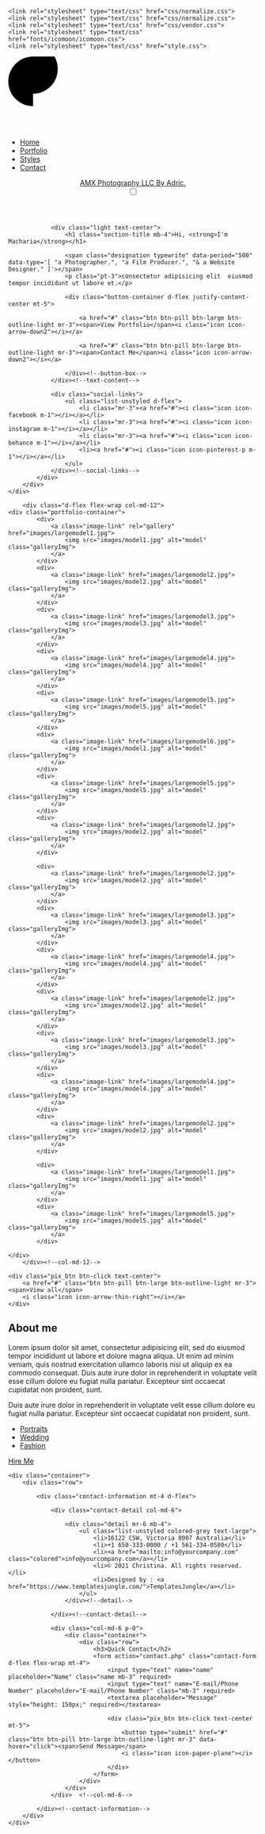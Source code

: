 <!DOCTYPE html>
<html>
<head>
	<title>AMX Photography LLC</title>
    <meta charset="utf-8">
    <meta http-equiv="X-UA-Compatible" content="IE=edge">
    <meta name="viewport" content="width=device-width, initial-scale=1.0">
    <meta name="format-detection" content="telephone=no">
    <meta name="apple-mobile-web-app-capable" content="yes">
    <meta name="author" content="">
    <meta name="keywords" content="">
    <meta name="description" content="">

    <link rel="stylesheet" type="text/css" href="css/normalize.css">
    <link rel="stylesheet" type="text/css" href="css/normalize.css">
    <link rel="stylesheet" type="text/css" href="css/vendor.css">
    <link rel="stylesheet" type="text/css" href="fonts/icomoon/icomoon.css">
    <link rel="stylesheet" type="text/css" href="style.css">

</head>
<body class="bg-black">

<div class="preloader">
	<svg>
	  <g>
	    <path d="M 50,100 A 1,1 0 0 1 50,0"/>
	  </g>
	  <g>
	    <path d="M 50,75 A 1,1 0 0 0 50,-25"/>
	  </g>
	  <defs>
	    <linearGradient id="gradient" x1="0%" y1="0%" x2="0%" y2="100%">
	      <stop offset="0%" style="stop-color:#FF56A1;stop-opacity:1" />
	      <stop offset="100%" style="stop-color:#FF9350;stop-opacity:1" />
	    </linearGradient>
	  </defs>
	</svg>
</div>

<div class="nav nav-overlay">
	<div class="nav__content">
		<ul class="nav__list">
			<li class="nav__list-item active-nav"><a href="index.html" class="hover-target">Home</a></li>
			<li class="nav__list-item"><a href="portfolio.html" class="hover-target">Portfolio</a></li>
			<li class="nav__list-item"><a href="styles.html" class="hover-target">Styles</a></li>
			<li class="nav__list-item"><a href="contact.html" class="hover-target">Contact</a></li>
		</ul>
	</div>
</div>

<header id="header" class="light">
	<div id="header-wrap">
		<nav id="navbar">
			<div class="main-logo">
				<a href="index.html">AMX Photography LLC By Adric.</a>
			</div>
			<div class="action-menu">
			  <input id="menu-toggle" type="checkbox" />
				<label class="menu-btn" for="menu-toggle">
				<span></span>
			   </label>
			</div><!--action-menu-->
		</nav>
	</div><!--header-wrap-->
</header>

<div id="billboard">
	<div class="container">
		<div class="row">
			<div class="billboard-content d-flex mt-6 align-center">
				
				<div class="light text-center">
					<h1 class="section-title mb-4">Hi, <strong>I'm Macharia</strong></h1>
					
					<span class="designation typewrite" data-period="500" data-type='[ "a Photographer.", "a Film Producer.", "& a Website Designer." ]'></span>
					<p class="pt-3">consectetur adipisicing elit  eiusmod tempor incididunt ut labore et.</p>

					<div class="button-container d-flex justify-content-center mt-5">
						
						<a href="#" class="btn btn-pill btn-large btn-outline-light mr-3"><span>View Portfolio</span><i class="icon icon-arrow-down2"></i></a>
						
						<a href="#" class="btn btn-pill btn-large btn-outline-light mr-3"><span>Contact Me</span><i class="icon icon-arrow-down2"></i></a>

					</div><!--button-box-->
				</div><!--text-content-->

				<div class="social-links">
					<ul class="list-unstyled d-flex">
						<li class="mr-3"><a href="#"><i class="icon icon-facebook m-1"></i></a></li>
						<li class="mr-3"><a href="#"><i class="icon icon-instagram m-1"></i></a></li>
						<li class="mr-3"><a href="#"><i class="icon icon-behance m-1"></i></a></li>
						<li><a href="#"><i class="icon icon-pinterest-p m-1"></i></a></li>
					</ul>
				</div><!--social-links-->
			</div>
		</div>
	</div>
</div><!--billboard-->

<section class="portfolio-wrap fancyboxeffect light padding-medium">

	
		<div class="d-flex flex-wrap col-md-12">
	<div class="portfolio-container">
			<div>
				<a class="image-link" rel="gallery" href="images/largemodel1.jpg">
					<img src="images/model1.jpg" alt="model" class="galleryImg">
				</a>
			</div>
			<div>
				<a class="image-link" href="images/largemodel2.jpg">
					<img src="images/model2.jpg" alt="model" class="galleryImg">
				</a>
			</div>
			<div>
				<a class="image-link" href="images/largemodel3.jpg">
					<img src="images/model3.jpg" alt="model" class="galleryImg">
				</a>
			</div>
			<div>
				<a class="image-link" href="images/largemodel4.jpg">
					<img src="images/model4.jpg" alt="model" class="galleryImg">
				</a>
			</div>
			<div>
				<a class="image-link" href="images/largemodel5.jpg">
					<img src="images/model5.jpg" alt="model" class="galleryImg">
				</a>
			</div>
			<div>
				<a class="image-link" href="images/largemodel6.jpg">
					<img src="images/model1.jpg" alt="model" class="galleryImg">
				</a>
			</div>
			<div>
				<a class="image-link" href="images/largemodel5.jpg">
					<img src="images/model5.jpg" alt="model" class="galleryImg">
				</a>
			</div>
			<div>
				<a class="image-link" href="images/largemodel2.jpg">
					<img src="images/model2.jpg" alt="model" class="galleryImg">
				</a>
			</div>

			<div>
				<a class="image-link" href="images/largemodel2.jpg">
					<img src="images/model2.jpg" alt="model" class="galleryImg">
				</a>
			</div>
			<div>
				<a class="image-link" href="images/largemodel3.jpg">
					<img src="images/model3.jpg" alt="model" class="galleryImg">
				</a>
			</div>
			<div>
				<a class="image-link" href="images/largemodel4.jpg">
					<img src="images/model4.jpg" alt="model" class="galleryImg">
				</a>
			</div>
			<div>
				<a class="image-link" href="images/largemodel2.jpg">
					<img src="images/model2.jpg" alt="model" class="galleryImg">
				</a>
			</div>
			<div>
				<a class="image-link" href="images/largemodel3.jpg">
					<img src="images/model3.jpg" alt="model" class="galleryImg">
				</a>
			</div>
			<div>
				<a class="image-link" href="images/largemodel4.jpg">
					<img src="images/model4.jpg" alt="model" class="galleryImg">
				</a>
			</div>
			<div>
				<a class="image-link" href="images/largemodel2.jpg">
					<img src="images/model2.jpg" alt="model" class="galleryImg">
				</a>
			</div>

			<div>
				<a class="image-link" href="images/largemodel1.jpg">
					<img src="images/model1.jpg" alt="model" class="galleryImg">
				</a>
			</div>
			<div>
				<a class="image-link" href="images/largemodel5.jpg">
					<img src="images/model5.jpg" alt="model" class="galleryImg">
				</a>
			</div>

	</div>
		</div><!--col-md-12-->
	
	<div class="pix_btn btn-click text-center">
		<a href="#" class="btn btn-pill btn-large btn-outline-light mr-3"><span>View all</span> 
		<i class="icon icon-arrow-thin-right"></i></a>
	</div>

</section>

<section class="about-us bg-grey light padding-xlarge">
	<div class="container">
		<div class="row">
		<div class="border-top-right"></div><!--border-top-right-->
		<div class="border-left-bottom"></div><!--border-left-bottom-->	
			<div class="section-header text-center">
				<h2 class="section-title mb-5">About me</h2>
				<p>Lorem ipsum dolor sit amet, consectetur adipisicing elit, sed do eiusmod tempor incididunt ut labore et dolore magna aliqua. Ut enim ad minim veniam, quis nostrud exercitation ullamco laboris nisi ut aliquip ex ea commodo consequat. Duis aute irure dolor in reprehenderit in voluptate velit esse cillum dolore eu fugiat nulla pariatur. Excepteur sint occaecat cupidatat non proident, sunt.</p>
				<p>Duis aute irure dolor in reprehenderit in voluptate velit esse cillum dolore eu fugiat nulla pariatur. Excepteur sint occaecat cupidatat non proident, sunt.</p>
			</div>
			<div class="pg-features flex-container mt-4">
				<ul class="list-unstyled m-auto d-flex text-uppercase">
					<li><a href="#">Portraits</a><i class="icon icon-star"></i></li>
					<li><a href="#">Wedding</a><i class="icon icon-star"></i></li>
					<li><a href="#">Fashion</a></li>
				</ul>
			</div><!--pg-features-->
		</div>
		<div class="pix_btn btn-click text-center mt-5">
			<a href="#" class="btn btn-pill btn-large btn-outline-light mr-3" data-hover="click"><span>Hire Me</span> 
			<i class="icon icon-check"></i></a>
		</div>
	</div>
</section>

<footer id="footer" class="bg-black light padding-xlarge" style="background-image: url(images/photography.jpg);background-position: right;background-repeat: no-repeat;">
	
	<div class="container">
		<div class="row">
		
			<div class="contact-information mt-4 d-flex">
				
				<div class="contact-detail col-md-6">
					
					<div class="detail mr-6 mb-4">
						<ul class="list-unstyled colored-grey text-large">
							<li>16122 CSW, Victoria 8007 Australia</li>
							<li>+1 650-333-0000 / +1 561-334-0580</li>
							<li><a href="mailto:info@yourcompany.com" class="colored">info@yourcompany.com</a></li>
							<li>© 2021 Christina. All rights reserved.</li>
							<li>Designed by : <a href="https://www.templatesjungle.com/">TemplatesJungle</a></li>
						</ul>
					</div><!--detail-->
					
				</div><!--contact-detail-->

				<div class="col-md-6 p-0">
					<div class="container">
						<div class="row">
							<h3>Quick Contact</h2>
							<form action="contact.php" class="contact-form d-flex flex-wrap mt-4">
								<input type="text" name="name" placeholder="Name" class="name mb-3" required>
								<input type="text" name="E-mail/Phone Number" placeholder="E-mail/Phone Number" class="mb-3" required>
								<textarea placeholder="Message" style="height: 150px;" required></textarea>
								
								<div class="pix_btn btn-click text-center mt-5">
									<button type="submit" href="#" class="btn btn-pill btn-large btn-outline-light mr-3" data-hover="click"><span>Send Message</span> 
									<i class="icon icon-paper-plane"></i></button>
								</div>
							</form>
						</div>
					</div>
				</div>	<!--col-md-6-->		

			</div><!--contact-information-->
		</div>
	</div>
</footer>
<script src="js/jquery-1.11.0.min.js"></script>
<script type="text/javascript" src="js/plugins.js"></script>
<script type="text/javascript" src="js/script.js"></script>

</body>
</html>
